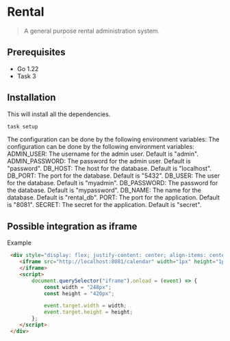# Rental

> A general purpose rental administration system.

Prerequisites
-------------
- Go 1.22
- Task 3

Installation
------------

This will install all the dependencies.

```bash
task setup
```

The configuration can be done by the following environment variables:
The configuration can be done by the following environment variables:
ADMIN_USER: The username for the admin user. Default is "admin".
ADMIN_PASSWORD: The password for the admin user. Default is "password".
DB_HOST: The host for the database. Default is "localhost".
DB_PORT: The port for the database. Default is "5432".
DB_USER: The user for the database. Default is "myadmin".
DB_PASSWORD: The password for the database. Default is "mypassword".
DB_NAME: The name for the database. Default is "rental_db".
PORT: The port for the application. Default is "8081".
SECRET: The secret for the application. Default is "secret".

## Possible integration as iframe

Example

```html
 <div style="display: flex; justify-content: center; align-items: center;">
    <iframe src="http://localhost:8081/calendar" width="1px" height="1px" id="calendar-iframe" loading="lazy">
    </iframe>
    <script>
        document.querySelector("iframe").onload = (event) => {
            const width = "248px";
            const height = "420px";

            event.target.width = width;
            event.target.height = height;
        };
    </script>
 </div>
```
